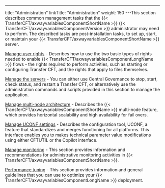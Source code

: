 ---
title: "Administration"
linkTitle: "Administration"
weight: 150
---This section describes common management tasks that the {{< TransferCFT/axwayvariablesComponentShortName  >}} {{< TransferCFT/axwayvariablesComponentVersion  >}} administrator may need to perform. The described tasks are post-installation tasks, to set up, start, or maintain your {{< TransferCFT/axwayvariablesComponentShortName  >}} server.

[Manage user rights](../internal_a_m_start_here/user_rights_overview) - Describes how to use the two basic types of rights needed to enable {{< TransferCFT/axwayvariablesComponentLongName  >}} flows - the rights required to perform activities, such as starting or configuring Transfer CFT, and the rights that apply to files themselves.

[Manage the servers](start_stop_cft) - You can either use Central Governance to stop, start, check status, and restart a Transfer CFT, or alternatively use the administration commands and scripts provided in this section to manage the application.

[Manage multi-node architecture](../about_multinode) - Describes the {{< TransferCFT/axwayvariablesComponentShortName  >}} multi-node feature, which provides horizontal scalability and high availability for fail overs.

[Manage UCONF settings](uconf) - Describes the configuration tool, UCONF, a feature that standardizes and merges functioning for all platforms. This interface enables you to
makes technical parameter value modifications using either CFTUTIL or
the Copilot interface.

[Manage monitoring](admin_monitoring_intro) - This section provides information and recommendations for administrative monitoring activities in {{< TransferCFT/axwayvariablesComponentShortName  >}}.

[Performance tuning]() - This section provides information and general guidelines that you can use to optimize your {{< TransferCFT/axwayvariablesComponentLongName  >}} deployment.
